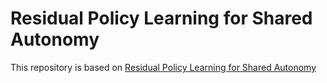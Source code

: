 # Residual Policy Learning for Shared Autonomy
This repository is based on [Residual Policy Learning for Shared Autonomy](https://github.com/cbschaff/rsa)
